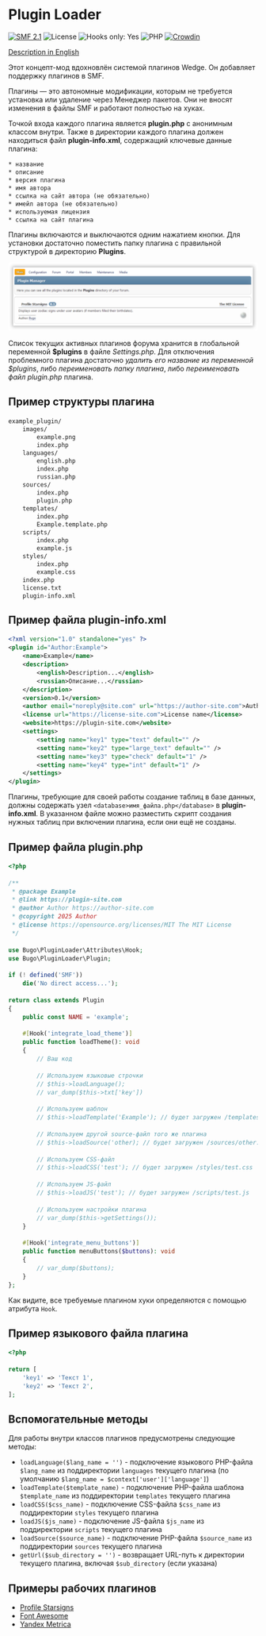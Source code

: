 # Plugin Loader

[![SMF 2.1](https://img.shields.io/badge/SMF-2.1-ed6033.svg?style=flat)](https://github.com/SimpleMachines/SMF2.1)
![License](https://img.shields.io/github/license/dragomano/plugin-loader)
![Hooks only: Yes](https://img.shields.io/badge/Hooks%20only-YES-blue)
![PHP](https://img.shields.io/badge/PHP-^8.0-blue.svg?style=flat)
[![Crowdin](https://badges.crowdin.net/plugin-loader/localized.svg)](https://crowdin.com/project/plugin-loader)

[Description in English](README.md)

Этот концепт-мод вдохновлён системой плагинов Wedge. Он добавляет поддержку плагинов в SMF.

Плагины — это автономные модификации, которым не требуется установка или удаление через Менеджер пакетов. Они не вносят изменения в файлы SMF и работают полностью на хуках.

Точкой входа каждого плагина является **plugin.php** с анонимным классом внутри. Также в директории каждого плагина должен находиться файл **plugin-info.xml**, содержащий ключевые данные плагина:

    * название
    * описание
    * версия плагина
    * имя автора
    * ссылка на сайт автора (не обязательно)
    * имейл автора (не обязательно)
    * используемая лицензия
    * ссылка на сайт плагина

Плагины включаются и выключаются одним нажатием кнопки. Для установки достаточно поместить папку плагина с правильной структурой в директорию **Plugins**.

![](preview.png)

Список текущих активных плагинов форума хранится в глобальной переменной **$plugins** в файле _Settings.php_. Для отключения проблемного плагина достаточно _удалить его название из переменной $plugins_, либо _переименовать папку плагина_, либо _переименовать файл plugin.php_ плагина.

## Пример структуры плагина

```
example_plugin/
	images/
		example.png
		index.php
	languages/
		english.php
		index.php
		russian.php
	sources/
		index.php
		plugin.php
	templates/
		index.php
		Example.template.php
	scripts/
		index.php
		example.js
	styles/
		index.php
		example.css
	index.php
	license.txt
	plugin-info.xml
```

## Пример файла plugin-info.xml

```xml
<?xml version="1.0" standalone="yes" ?>
<plugin id="Author:Example">
	<name>Example</name>
	<description>
		<english>Description...</english>
		<russian>Описание...</russian>
	</description>
	<version>0.1</version>
	<author email="noreply@site.com" url="https://author-site.com">Author</author>
	<license url="https://license-site.com">License name</license>
	<website>https://plugin-site.com</website>
	<settings>
		<setting name="key1" type="text" default="" />
		<setting name="key2" type="large_text" default="" />
		<setting name="key3" type="check" default="1" />
		<setting name="key4" type="int" default="1" />
	</settings>
</plugin>
```

Плагины, требующие для своей работы создание таблиц в базе данных, должны содержать узел `<database>имя_файла.php</database>` в **plugin-info.xml**. В указанном файле можно разместить скрипт создания нужных таблиц при включении плагина, если они ещё не созданы.

## Пример файла plugin.php

```php
<?php

/**
 * @package Example
 * @link https://plugin-site.com
 * @author Author https://author-site.com
 * @copyright 2025 Author
 * @license https://opensource.org/licenses/MIT The MIT License
 */

use Bugo\PluginLoader\Attributes\Hook;
use Bugo\PluginLoader\Plugin;

if (! defined('SMF'))
	die('No direct access...');

return class extends Plugin
{
	public const NAME = 'example';

	#[Hook('integrate_load_theme')]
	public function loadTheme(): void
	{
		// Ваш код

		// Используем языковые строчки
		// $this->loadLanguage();
		// var_dump($this->txt['key'])

		// Используем шаблон
		// $this->loadTemplate('Example'); // будет загружен /templates/Example.template.php

		// Используем другой source-файл того же плагина
		// $this->loadSource('other); // будет загружен /sources/other.php

		// Используем CSS-файл
		// $this->loadCSS('test'); // будет загружен /styles/test.css

		// Используем JS-файл
		// $this->loadJS('test'); // будет загружен /scripts/test.js

		// Используем настройки плагина
		// var_dump($this->getSettings());
	}

	#[Hook('integrate_menu_buttons')]
	public function menuButtons($buttons): void
	{
		// var_dump($buttons);
	}
};

```

Как видите, все требуемые плагином хуки определяются с помощью атрибута `Hook`.

## Пример языкового файла плагина

```php
<?php

return [
	'key1' => 'Текст 1',
	'key2' => 'Текст 2',
];

```

## Вспомогательные методы

Для работы внутри классов плагинов предусмотрены следующие методы:

- `loadLanguage($lang_name = '')` - подключение языкового PHP-файла `$lang_name` из поддиректории `languages` текущего плагина (по умолчанию `$lang_name = $context['user']['language']`)
- `loadTemplate($template_name)` - подключение PHP-файла шаблона `$template_name` из поддиректории `templates` текущего плагина
- `loadCSS($css_name)` - подключение CSS-файла `$css_name` из поддиректории `styles` текущего плагина
- `loadJS($js_name)` - подключение JS-файла `$js_name` из поддиректории `scripts` текущего плагина
- `loadSource($source_name)` - подключение PHP-файла `$source_name` из поддиректории `sources` текущего плагина
- `getUrl($sub_directory = '')` - возвращает URL-путь к директории текущего плагина, включая `$sub_directory` (если указана)

## Примеры рабочих плагинов

- [Profile Starsigns](https://drive.proton.me/urls/8ZX5G1QXSR#WG0Yl99C0NJw)
- [Font Awesome](https://drive.proton.me/urls/ABF7BBDC80#Eo0cVWRbrbxi)
- [Yandex Metrica](https://drive.proton.me/urls/16ZEE2PCKW#UI0yxQoG7BKP)
